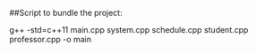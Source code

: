 

##Script to bundle the project:

g++ -std=c++11 main.cpp system.cpp schedule.cpp student.cpp professor.cpp -o main
